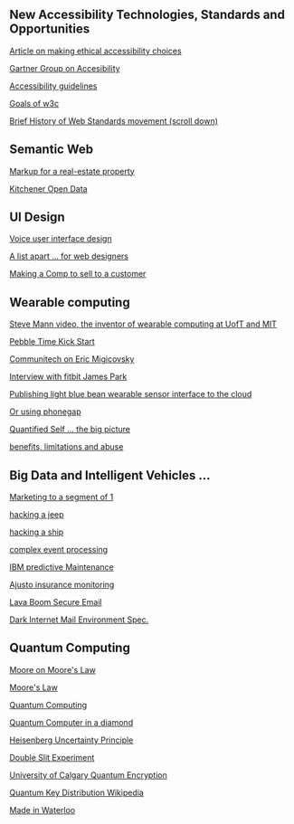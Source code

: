 New Accessibility Technologies, Standards and Opportunities
--

[Article on making ethical accessibility choices](http://www.sitepoint.com/ethical-dilemmas-web-accessibility/)

[Gartner Group on Accesibility](http://www.gartner.com/newsroom/id/2638315)

[Accessibility guidelines](http://www.w3.org/WAI/WCAG20/quickref/)

[Goals of w3c](http://www.w3.org/Consortium/Points/)

[Brief History of Web Standards movement (scroll down)](http://www.motive.co.nz/glossary/web-standards.php)


Semantic Web
--------

[Markup for a real-estate property](https://productforums.google.com/forum/#!topic/webmasters/ODx5TJozahk)

[Kitchener Open Data](http://app.kitchener.ca/opendata/catalogue.aspx)

UI Design
-----

[Voice user interface design](http://ldt.stanford.edu/~ejbailey/02_FALL/ED_147X/Readings/CohenExcerpt.Winograd.pdf)

[A list apart ... for web designers](http://alistapart.com/)

[Making a Comp to sell to a customer](https://www.youtube.com/watch?v=KRwFo4L2CLo)


Wearable computing
--

[Steve Mann video, the inventor of wearable computing at UofT and MIT](https://www.youtube.com/watch?v=DiFtmrpuwNY)

[Pebble Time Kick Start](https://www.youtube.com/watch?v=ycPjktP8rjg)

[Communitech on Eric Migicovsky](http://news.communitech.ca/news/small-to-mid/dont-blink-and-other-lessons-from-pebbles-eric-migicovsky/)

[Interview with fitbit James Park](https://www.youtube.com/watch?v=xMZ4rgYjKvc)

[Publishing light blue bean wearable sensor interface to the cloud](https://www.youtube.com/watch?v=TWZ8CE9Zkxg)

[Or using phonegap](http://iceddev.com/blog/beanbots-rise-of-the-swarm/)

[Quantified Self ... the big picture](http://quantifiedself.com/)

[benefits, limitations and abuse](https://www.priv.gc.ca/information/research-recherche/2014/wc_201401_e.asp)

Big Data and Intelligent Vehicles ...
---

[Marketing to a segment of 1](https://www.bcgperspectives.com/content/Classics/strategy_segment_of_one_marketing/)

[hacking a jeep](https://www.youtube.com/watch?v=-FqsW5IodkM)

[hacking a ship](https://www.youtube.com/watch?v=WGi-_7HP3Hg)

[complex event processing](https://www.youtube.com/watch?v=PyuTVnxwNww)

[IBM predictive Maintenance](https://www.youtube.com/watch?v=mlaXbGuMV00)

[Ajusto insurance monitoring](http://www.cbc.ca/news/business/ajusto-app-that-watches-your-driving-habits-leads-to-privacy-concerns-1.3019787)

[Lava Boom Secure Email](https://lavaboom.com/tech-info)

[Dark Internet Mail Environment Spec. ](https://darkmail.info/downloads/dark-internet-mail-environment-march-2015.pdf)



Quantum Computing
------

[Moore on Moore's Law](http://www.computerworld.com/video/52364/intels-gordon-moore-amazed-at-legacy-of-moores-law)

[Moore's Law](http://techland.time.com/2012/05/01/the-collapse-of-moores-law-physicist-says-its-already-happening/)

[Quantum Computing](https://www.youtube.com/watch?v=3BKIJCTLy-s)

[Quantum Computer in a diamond](http://techland.time.com/2012/04/10/meet-the-quantum-computer-inside-a-diamond-does-it-run-forever/)

[Heisenberg Uncertainty Principle](https://www.youtube.com/watch?v=TQKELOE9eY4)

[Double Slit Experiment](https://www.youtube.com/watch?v=ayvbKafw2g0)

[University of Calgary Quantum Encryption](https://www.youtube.com/watch?v=lkgP5GCbZxM)

[Quantum Key Distribution Wikipedia](https://en.wikipedia.org/wiki/Quantum_key_distribution)

[Made in Waterloo](https://www.youtube.com/watch?v=cWpqlgF7uEA)
